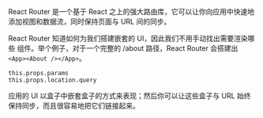 React Router 是一个基于 React 之上的强大路由库，它可以让你向应用中快速地添加视图和数据流，同时保持页面与 URL 间的同步。

React Router 知道如何为我们搭建嵌套的 UI，因此我们不用手动找出需要渲染哪些 <Child> 组件。举个例子，对于一个完整的 /about 路径，React Router 会搭建出 ```<App><About /></App>```。
```
this.props.params
this.props.location.query
```
应用的 UI 以盒子中嵌套盒子的方式来表现；然后你可以让这些盒子与 URL 始终保持同步，而且很容易地把它们链接起来。